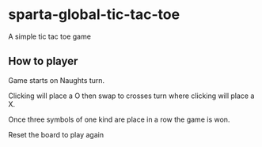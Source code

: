 # sparta-global-tic-tac-toe
A simple tic tac toe game

## How to player
Game starts on Naughts turn.

Clicking will place a O then swap to crosses turn where clicking will place a X.

 Once three symbols of one kind are place in a row the game is won.

 Reset the board to play again
